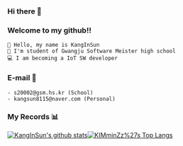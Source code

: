 ### Hi there 👋

### Welcome to my github!!
```
🙌 Hello, my name is KangInSun
🏫 I'm student of Gwangju Software Meister high school
💻 I am becoming a IoT SW developer
```

### E-mail :love_letter:
```
- s20002@gsm.hs.kr (School)
- kangsun8115@naver.com (Personal)
```

### My Records :bar_chart: 
[![KangInSun's github stats](https://github-readme-stats.vercel.app/api?username=KangInSun)](https://github.com/anuraghazra/github-readme-stats)[![KIMminZz%27s Top Langs](https://github-readme-stats.vercel.app/api/top-langs/?username=KangInSun&layout=compact)](https://github.com/anuraghazra/github-readme-stats)
